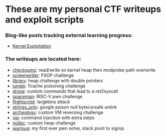 # These are my personal CTF writeups and exploit scripts

### Blog-like posts tracking external learning progress:
 - [Kernel Exploitation](https://github.com/papichulo16/ctf-stuff/tree/main/learning_kernel_stuff)

### The writeups are located here:
 - [checksumz](https://github.com/papichulo16/ctf-stuff/blob/main/IrisCTF2025/checksumz/writeup.md): read/write on kernel heap then modprobe path overwrite
 - [screenwriter](https://github.com/papichulo16/ctf-stuff/blob/main/WargamesMYCTF/screenwriter/writeup.md): FSOP challenge
 - [library](https://github.com/papichulo16/ctf-stuff/tree/main/PwnSec/library/writeup.md): heap challenge with double pointers
 - [jungle](https://github.com/papichulo16/ctf-stuff/tree/main/SunshineCTF/jungle/writeup.md): Tcache poisoning challenge
 - [drone](https://github.com/papichulo16/ctf-stuff/tree/main/SunshineCTF/drone/writeup.md): custom commands that lead to a ret2syscall
 - [spaceman](https://github.com/papichulo16/ctf-stuff/tree/main/BuckeyeCTF/spaceman-chal/writeup.md): RISC-V pwn challenge
 - [flightscript](https://github.com/papichulo16/ctf-stuff/tree/main/PatriotCTF/flightstuff/writeup.md): largebins attack
 - [strings_only](https://github.com/papichulo16/ctf-stuff/tree/main/PatriotCTF/strings_only/writeup.md): google poison null byte/unsafe unlink
 - [archeology](https://github.com/papichulo16/ctf-stuff/tree/main/CSAW24/archeology-rev/writeup.md): custom VM reversing challenge
 - [vip](https://github.com/papichulo16/ctf-stuff/tree/main/CSAW24/vip-pwn/writeup.md): command injection with extra steps
 - [nolibc](https://github.com/papichulo16/ctf-stuff/tree/main/SekaiCTF/nolibc.md): custom heap challenge
 - [warmup](https://github.com/papichulo16/ctf-stuff/tree/main/akasec/pwn-warmup.md): my first ever pwn solve, stack pivot to sigrop
